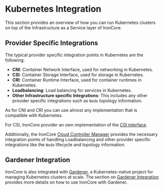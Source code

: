# Kubernetes Integration

This section provides an overview of how you can run Kubernetes clusters on top of the Infrastructure as a Service layer
of IronCore.

## Provider Specific Integrations

The typical provider specific integration points in Kubernetes are the following:

- **CNI**: Container Network Interface, used for networking in Kubernetes.
- **CSI**: Container Storage Interface, used for storage in Kubernetes.
- **CRI**: Container Runtime Interface, used for container runtimes in Kubernetes.
- **Loadbalancing**: Load balancing for services in Kubernetes.
- **Other Infrastructure specific Integrations**: This includes any other provider specific integrations such as `Node` topology information.

As for CNI and CRI you can use almost any implementation that is compatible with Kubernetes.

For CSI, IronCore provider an own implementation of the [CSI interface](/iaas/kubernetes/csi-driver).

Additionally, the IronCore [Cloud Controller Manager](/iaas/kubernetes/cloud-controller-manager) provides the necessary
integration points of handling Loadbalancing and other provider specific integrations like the `Node` lifecycle and topology information.

## Gardener Integration

IronCore is also integrated with [Gardener](https://gardener.cloud/), a Kubernetes-native project for managing Kubernetes clusters at scale.
The section on [Gardener Integration](/iaas/kubernetes/gardener) provides more details on how to use IronCore with Gardener.
